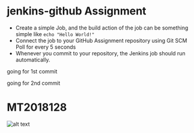 # jenkins-github Assignment
- Create a simple Job, and the build action of the job can be something simple like ```echo "Hello World!"```
- Connect the job to your GitHub Assignment repository using Git SCM Poll for every 5 seconds
- Whenever you commit to your repository, the Jenkins job should run automatically.

going for 1st commit

going for 2nd commit

# MT2018128
![alt text](https://raw.githubusercontent.com/wompowe/jenkins-github-wompowe/master/1.png)
